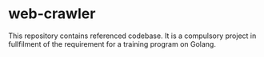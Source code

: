 # web-crawler
This repository contains referenced codebase. It is a compulsory project in fullfilment of the requirement for a training program on Golang. 